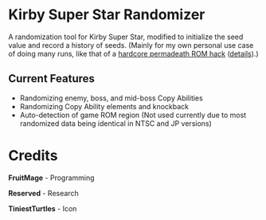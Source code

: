 # Kirby Super Star Randomizer
A randomization tool for Kirby Super Star, modified to initialize the seed value and record a history of seeds.
(Mainly for my own personal use case of doing many runs, like that of a [hardcore permadeath ROM hack](https://app.box.com/s/cweehrcbm2d3r42qtyvug82vy0m25hzz) ([details](https://www.romhacking.net/forum/index.php?topic=23346.0)).)

## Current Features
* Randomizing enemy, boss, and mid-boss Copy Abilities
* Randomizing Copy Ability elements and knockback
* Auto-detection of game ROM region (Not used currently due to most randomized data being identical in NTSC and JP versions)

# Credits
**FruitMage** - Programming

**Reserved** - Research

**TiniestTurtles** - Icon
